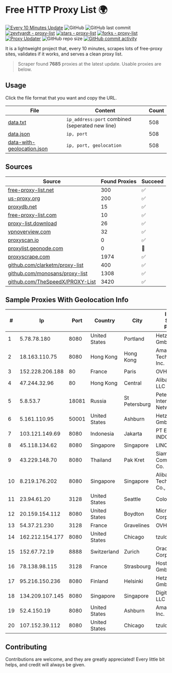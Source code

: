 
# Free HTTP Proxy List 🌍

[![Every 10 Minutes Update](https://github.com/mertguvencli/http-proxy-list/actions/workflows/main.yml/badge.svg?branch=main)](https://github.com/mertguvencli/http-proxy-list/actions/workflows/main.yml)
![GitHub](https://img.shields.io/github/license/mertguvencli/http-proxy-list)
![GitHub last commit](https://img.shields.io/github/last-commit/mertguvencli/http-proxy-list)
[![zevtyardt - proxy-list](https://img.shields.io/static/v1?label=zevtyardt&message=proxy-list&color=blue&logo=github)](https://github.com/zevtyardt/proxy-list "Go to GitHub repo")
[![stars - proxy-list](https://img.shields.io/github/stars/zevtyardt/proxy-list?style=social)](https://github.com/zevtyardt/proxy-list)
[![forks - proxy-list](https://img.shields.io/github/forks/zevtyardt/proxy-list?style=social)](https://github.com/zevtyardt/proxy-list)
[![Proxy Updater](https://github.com/zevtyardt/proxy-list/workflows/Proxy%20Updater/badge.svg)](https://github.com/zevtyardt/proxy-list/actions?query=workflow:"Proxy+Updater")
![GitHub repo size](https://img.shields.io/github/repo-size/zevtyardt/proxy-list)
[![GitHub commit activity](https://img.shields.io/github/commit-activity/m/zevtyardt/proxy-list?logo=commits)](https://github.com/zevtyardt/proxy-list/commits/main)

It is a lightweight project that, every 10 minutes, scrapes lots of free-proxy sites, validates if it works, and serves a clean proxy list.

> Scraper found **7685** proxies at the latest update. Usable proxies are below.

## Usage

Click the file format that you want and copy the URL.

|File|Content|Count|
|----|-------|-----|
|[data.txt](https://raw.githubusercontent.com/mertguvencli/http-proxy-list/main/proxy-list/data.txt)|`ip_address:port` combined (seperated new line)|508|
|[data.json](https://raw.githubusercontent.com/mertguvencli/http-proxy-list/main/proxy-list/data.json)|`ip, port`|508|
|[data-with-geolocation.json](https://raw.githubusercontent.com/mertguvencli/http-proxy-list/main/proxy-list/data-with-geolocation.json)|`ip, port, geolocation`|508|

## Sources

|Source|Found Proxies|Succeed|
|------|-------------|-------|
|[free-proxy-list.net](https://free-proxy-list.net)|300|✅|
|[us-proxy.org](https://www.us-proxy.org)|200|✅|
|[proxydb.net](http://proxydb.net)|15|✅|
|[free-proxy-list.com](https://free-proxy-list.com/?page=&port=&type%5B%5D=http&type%5B%5D=https&up_time=0&search=Search)|10|✅|
|[proxy-list.download](https://www.proxy-list.download/HTTP)|26|✅|
|[vpnoverview.com](https://vpnoverview.com/privacy/anonymous-browsing/free-proxy-servers)|32|✅|
|[proxyscan.io](https://www.proxyscan.io)|0|✅|
|[proxylist.geonode.com](https://proxylist.geonode.com/api/proxy-list?limit=300&page=1&sort_by=lastChecked&sort_type=desc&protocols=http,https)|0|🚫|
|[proxyscrape.com](https://api.proxyscrape.com/v2/?request=displayproxies&protocol=http&timeout=10000&country=all&ssl=all&anonymity=all)|1974|✅|
|[github.com/clarketm/proxy-list](https://raw.githubusercontent.com/clarketm/proxy-list/master/proxy-list-raw.txt)|400|✅|
|[github.com/monosans/proxy-list](https://raw.githubusercontent.com/monosans/proxy-list/main/proxies/http.txt)|1308|✅|
|[github.com/TheSpeedX/PROXY-List](https://raw.githubusercontent.com/TheSpeedX/PROXY-List/master/http.txt)|3420|✅|


## Sample Proxies With Geolocation Info

|#|Ip|Port|Country|City|Internet Service Provider|
|-|--|----|-------|----|-------------------------|
|1|5.78.78.180|8080|United States|Portland|Hetzner Online GmbH|
|2|18.163.110.75|8080|Hong Kong|Hong Kong|Amazon Technologies Inc.|
|3|152.228.206.188|80|France|Paris|OVH SAS|
|4|47.244.32.96|80|Hong Kong|Central|Alibaba.com LLC|
|5|5.8.53.7|18081|Russia|St Petersburg|Petersburg Internet Network ltd|
|6|5.161.110.95|50001|United States|Ashburn|Hetzner Online GmbH|
|7|103.121.149.69|8080|Indonesia|Jakarta|PT EMERIO INDONESIA|
|8|45.118.134.62|8080|Singapore|Singapore|LINODE|
|9|43.229.148.70|8080|Thailand|Pak Kret|Siamdata Communication Co.|
|10|8.219.176.202|8080|Singapore|Singapore|Alibaba (US) Technology Co., Ltd.|
|11|23.94.61.20|3128|United States|Seattle|ColoCrossing|
|12|20.159.154.112|8080|United States|Boydton|Microsoft Corporation|
|13|54.37.21.230|3128|France|Gravelines|OVH SAS|
|14|162.212.154.177|8080|United States|Chicago|tzulo, inc.|
|15|152.67.72.19|8888|Switzerland|Zurich|Oracle Corporation|
|16|78.138.98.115|3128|France|Strasbourg|Host Europe GmbH|
|17|95.216.150.236|8080|Finland|Helsinki|Hetzner Online GmbH|
|18|134.209.107.145|8080|Singapore|Singapore|DigitalOcean, LLC|
|19|52.4.150.19|8080|United States|Ashburn|Amazon.com, Inc.|
|20|107.152.39.112|8080|United States|Chicago|tzulo, inc.|



## Contributing

Contributions are welcome, and they are greatly appreciated! Every
little bit helps, and credit will always be given.

